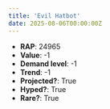 ```yaml
---
title: 'Evil Hatbot'
date: 2025-08-06T00:00:00Z
---
```

- **RAP**: 24965
- **Value**: -1
- **Demand level**: -1
- **Trend**: -1
- **Projected?**: True
- **Hyped?**: True
- **Rare?**: True
